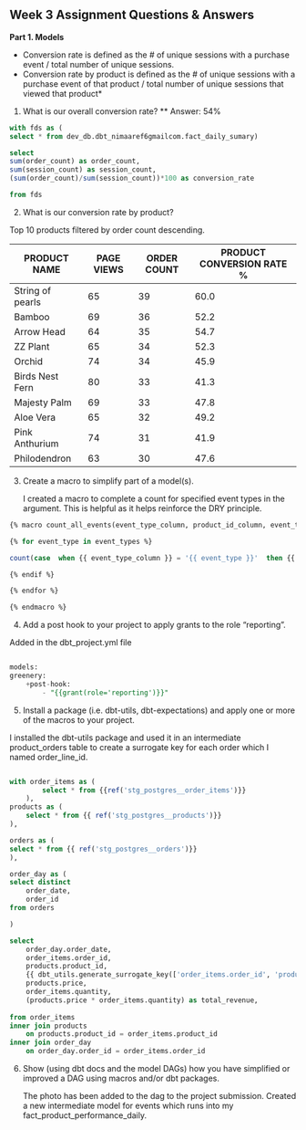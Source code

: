 ## Week 3 Assignment Questions & Answers

**Part 1. Models**

	

* Conversion rate is defined as the # of unique sessions with a purchase event / total number of unique sessions. 
* Conversion rate by product is defined as the # of unique sessions with a purchase event of that product / total number of unique sessions that viewed that product*

 1. What is our overall conversion rate? 
	** Answer:  54%
```sql 
with fds as (
select * from dev_db.dbt_nimaaref6gmailcom.fact_daily_sumary)

select 
sum(order_count) as order_count,
sum(session_count) as session_count,
(sum(order_count)/sum(session_count))*100 as conversion_rate

from fds
```


 2. What is our conversion rate by product? 
 
 Top 10 products filtered by order count descending. 
 
| PRODUCT NAME     | PAGE VIEWS | ORDER COUNT | PRODUCT CONVERSION RATE % |
|------------------|------------|-------------|-------------------------|
| String of pearls | 65         | 39          | 60.0                    |
| Bamboo           | 69         | 36          | 52.2                    |
| Arrow Head       | 64         | 35          | 54.7                    |
| ZZ Plant         | 65         | 34          | 52.3                    |
| Orchid           | 74         | 34          | 45.9                    |
| Birds Nest Fern  | 80         | 33          | 41.3                    |
| Majesty Palm     | 69         | 33          | 47.8                    |
| Aloe Vera        | 65         | 32          | 49.2                    |
| Pink Anthurium   | 74         | 31          | 41.9                    |
| Philodendron     | 63         | 30          | 47.6                    |

 3. Create a macro to simplify part of a model(s).

	I created a macro to complete a count for specified event types in the argument. This is helpful as it helps reinforce the DRY principle. 

```` sql
{% macro count_all_events(event_type_column, product_id_column, event_types) %}

{% for event_type in event_types %}

count(case  when {{ event_type_column }} = '{{ event_type }}'  then {{ product_id_column }} end) as {{ event_type }}_count{% if  not loop.last %},

{% endif %}

{% endfor %}

{% endmacro %}

````

 4. Add a post hook to your project to apply grants to the role “reporting”.

Added in the dbt_project.yml file

````sql 

models:
greenery:
	+post-hook:
		- "{{grant(role='reporting')}}"
````

 5. Install a package (i.e. dbt-utils, dbt-expectations) and apply one or more of the macros to your project. 

I installed the dbt-utils package and used it in an intermediate product_orders table to create a surrogate key for each order which I named order_line_id. 

```` sql 

with order_items as ( 
        select * from {{ref('stg_postgres__order_items')}}
    ),
products as (
    select * from {{ ref('stg_postgres__products')}}
), 

orders as (
select * from {{ ref('stg_postgres__orders')}}
),

order_day as (
select distinct 
    order_date,
    order_id
from orders

)

select 
    order_day.order_date,
    order_items.order_id,
    products.product_id,
    {{ dbt_utils.generate_surrogate_key(['order_items.order_id', 'products.product_id']) }} AS order_line_id,
    products.price,
    order_items.quantity, 
    (products.price * order_items.quantity) as total_revenue,
    
from order_items
inner join products
    on products.product_id = order_items.product_id
inner join order_day 
    on order_day.order_id = order_items.order_id
````
 6.  Show (using dbt docs and the model DAGs) how you have simplified or improved a DAG using macros and/or dbt packages.

		The photo has been added to the dag to the project submission. Created a new intermediate model for events which runs into my fact_product_performance_daily. 


